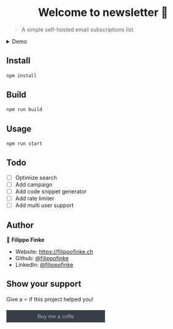 <h1 align="center">Welcome to newsletter 👋</h1>

> A simple self-hosted email subscriptions list.

<details>
  <summary>Demo</summary>
  <br>
  <p align="center">
    <img width="800" alt="Creating a new form" src="https://user-images.githubusercontent.com/37296364/149020765-e1bc8524-b2ea-4f1f-bb72-ddf412a6dbaa.png">
    <img width="800" alt="Email list" src="https://user-images.githubusercontent.com/37296364/149021367-c31b761b-2431-488d-b3fd-eb54dc6e8738.png">
  </p>
</details>

## Install

```sh
npm install
```

## Build

```sh
npm run build
```

## Usage

```sh
npm run start
```

## Todo

- [ ] Optimize search
- [ ] Add campaign
- [ ] Add code snippet generator
- [ ] Add rate limiter
- [ ] Add multi user support

## Author

👤 **Filippo Finke**

- Website: https://filippofinke.ch
- Github: [@filippofinke](https://github.com/filippofinke)
- LinkedIn: [@filippofinke](https://linkedin.com/in/filippofinke)

## Show your support

Give a ⭐️ if this project helped you!

<a href="https://www.buymeacoffee.com/filippofinke">
  <img src="https://github.com/filippofinke/filippofinke/raw/main/images/buymeacoffe.png" alt="Buy Me A McFlurry">
</a>
